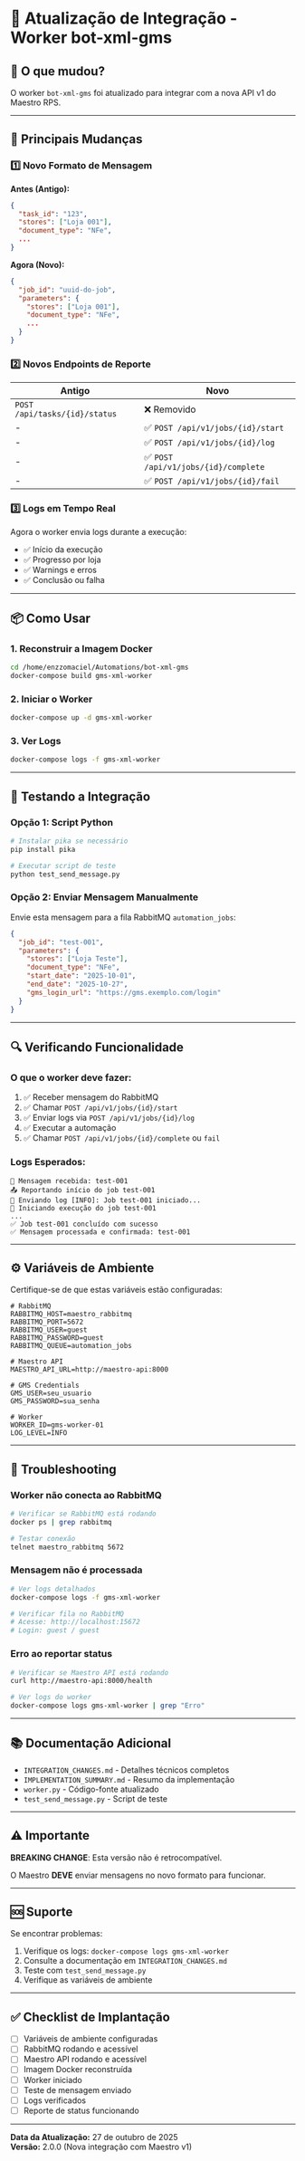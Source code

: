 # 🔄 Atualização de Integração - Worker bot-xml-gms

## 📝 O que mudou?

O worker `bot-xml-gms` foi atualizado para integrar com a nova API v1 do Maestro RPS.

---

## 🚀 Principais Mudanças

### 1️⃣ Novo Formato de Mensagem

**Antes (Antigo):**
```json
{
  "task_id": "123",
  "stores": ["Loja 001"],
  "document_type": "NFe",
  ...
}
```

**Agora (Novo):**
```json
{
  "job_id": "uuid-do-job",
  "parameters": {
    "stores": ["Loja 001"],
    "document_type": "NFe",
    ...
  }
}
```

### 2️⃣ Novos Endpoints de Reporte

| Antigo | Novo |
|--------|------|
| `POST /api/tasks/{id}/status` | ❌ Removido |
| - | ✅ `POST /api/v1/jobs/{id}/start` |
| - | ✅ `POST /api/v1/jobs/{id}/log` |
| - | ✅ `POST /api/v1/jobs/{id}/complete` |
| - | ✅ `POST /api/v1/jobs/{id}/fail` |

### 3️⃣ Logs em Tempo Real

Agora o worker envia logs durante a execução:
- ✅ Início da execução
- ✅ Progresso por loja
- ✅ Warnings e erros
- ✅ Conclusão ou falha

---

## 📦 Como Usar

### 1. Reconstruir a Imagem Docker

```bash
cd /home/enzzomaciel/Automations/bot-xml-gms
docker-compose build gms-xml-worker
```

### 2. Iniciar o Worker

```bash
docker-compose up -d gms-xml-worker
```

### 3. Ver Logs

```bash
docker-compose logs -f gms-xml-worker
```

---

## 🧪 Testando a Integração

### Opção 1: Script Python

```bash
# Instalar pika se necessário
pip install pika

# Executar script de teste
python test_send_message.py
```

### Opção 2: Enviar Mensagem Manualmente

Envie esta mensagem para a fila RabbitMQ `automation_jobs`:

```json
{
  "job_id": "test-001",
  "parameters": {
    "stores": ["Loja Teste"],
    "document_type": "NFe",
    "start_date": "2025-10-01",
    "end_date": "2025-10-27",
    "gms_login_url": "https://gms.exemplo.com/login"
  }
}
```

---

## 🔍 Verificando Funcionalidade

### O que o worker deve fazer:

1. ✅ Receber mensagem do RabbitMQ
2. ✅ Chamar `POST /api/v1/jobs/{id}/start`
3. ✅ Enviar logs via `POST /api/v1/jobs/{id}/log`
4. ✅ Executar a automação
5. ✅ Chamar `POST /api/v1/jobs/{id}/complete` ou `fail`

### Logs Esperados:

```
📨 Mensagem recebida: test-001
📤 Reportando início do job test-001
📝 Enviando log [INFO]: Job test-001 iniciado...
🚀 Iniciando execução do job test-001
...
✅ Job test-001 concluído com sucesso
✅ Mensagem processada e confirmada: test-001
```

---

## ⚙️ Variáveis de Ambiente

Certifique-se de que estas variáveis estão configuradas:

```env
# RabbitMQ
RABBITMQ_HOST=maestro_rabbitmq
RABBITMQ_PORT=5672
RABBITMQ_USER=guest
RABBITMQ_PASSWORD=guest
RABBITMQ_QUEUE=automation_jobs

# Maestro API
MAESTRO_API_URL=http://maestro-api:8000

# GMS Credentials
GMS_USER=seu_usuario
GMS_PASSWORD=sua_senha

# Worker
WORKER_ID=gms-worker-01
LOG_LEVEL=INFO
```

---

## 🐛 Troubleshooting

### Worker não conecta ao RabbitMQ
```bash
# Verificar se RabbitMQ está rodando
docker ps | grep rabbitmq

# Testar conexão
telnet maestro_rabbitmq 5672
```

### Mensagem não é processada
```bash
# Ver logs detalhados
docker-compose logs -f gms-xml-worker

# Verificar fila no RabbitMQ
# Acesse: http://localhost:15672
# Login: guest / guest
```

### Erro ao reportar status
```bash
# Verificar se Maestro API está rodando
curl http://maestro-api:8000/health

# Ver logs do worker
docker-compose logs gms-xml-worker | grep "Erro"
```

---

## 📚 Documentação Adicional

- `INTEGRATION_CHANGES.md` - Detalhes técnicos completos
- `IMPLEMENTATION_SUMMARY.md` - Resumo da implementação
- `worker.py` - Código-fonte atualizado
- `test_send_message.py` - Script de teste

---

## ⚠️ Importante

**BREAKING CHANGE**: Esta versão não é retrocompatível.

O Maestro **DEVE** enviar mensagens no novo formato para funcionar.

---

## 🆘 Suporte

Se encontrar problemas:

1. Verifique os logs: `docker-compose logs gms-xml-worker`
2. Consulte a documentação em `INTEGRATION_CHANGES.md`
3. Teste com `test_send_message.py`
4. Verifique as variáveis de ambiente

---

## ✅ Checklist de Implantação

- [ ] Variáveis de ambiente configuradas
- [ ] RabbitMQ rodando e acessível
- [ ] Maestro API rodando e acessível
- [ ] Imagem Docker reconstruída
- [ ] Worker iniciado
- [ ] Teste de mensagem enviado
- [ ] Logs verificados
- [ ] Reporte de status funcionando

---

**Data da Atualização:** 27 de outubro de 2025  
**Versão:** 2.0.0 (Nova integração com Maestro v1)
